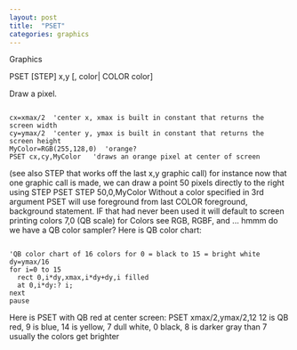 ```yaml
---
layout: post
title:  "PSET"
categories: graphics
---
```

Graphics

PSET [STEP] x,y [, color| COLOR color]

Draw a pixel.

```

cx=xmax/2  'center x, xmax is built in constant that returns the screen width
cy=ymax/2  'center y, ymax is built in constant that returns the screen height
MyColor=RGB(255,128,0)  'orange?
PSET cx,cy,MyColor   'draws an orange pixel at center of screen

```

(see also STEP that works off the last x,y graphic call)
for instance now that one graphic call is made, we can draw a point 50 pixels directly to the right using STEP
PSET STEP 50,0,MyColor
Without a color specified in 3rd argument PSET will use foreground from last COLOR foreground, background statement.
IF that had never been used it will default to screen printing colors 7,0 (QB scale)
for Colors see RGB, RGBF, and ... hmmm do we have a QB color sampler?
Here is QB color chart:
```

'QB color chart of 16 colors for 0 = black to 15 = bright white
dy=ymax/16
for i=0 to 15
  rect 0,i*dy,xmax,i*dy+dy,i filled
  at 0,i*dy:? i;
next
pause

```

Here is PSET with QB red at center screen:
PSET xmax/2,ymax/2,12 
12 is QB red, 9 is blue, 14 is yellow, 7 dull white, 0 black, 8 is darker gray than 7 usually the colors get brighter
